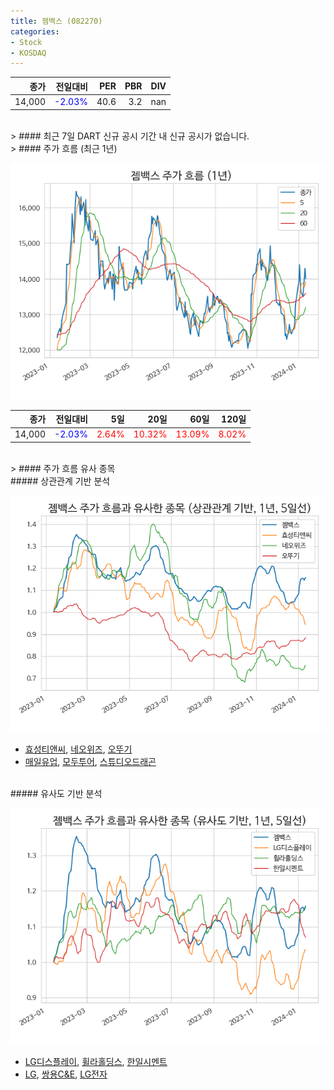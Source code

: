 ```yaml
---
title: 젬백스 (082270)
categories:
- Stock
- KOSDAQ
---
```


|종가|전일대비|PER|PBR|DIV|
|---:|-------:|--:|--:|--:|
|14,000|<span style="color: blue">-2.03%</span>|40.6|3.2|nan|

<!-- more -->

<br>
> #### 최근 7일 DART 신규 공시
기간 내 신규 공시가 없습니다.

<br>
> #### 주가 흐름 (최근 1년)

![082270](/assets/images/stock/082270.png)

|종가|전일대비|5일|20일|60일|120일|
|---:|-------:|--:|---:|---:|----:|
|14,000|<span style="color: blue">-2.03%</span>|<span style="color: red">2.64%</span>|<span style="color: red">10.32%</span>|<span style="color: red">13.09%</span>|<span style="color: red">8.02%</span>|

<br>
> #### 주가 흐름 유사 종목

<br>
##### 상관관계 기반 분석

![082270](/assets/images/stock/082270_corr.png)
- [효성티앤씨](/298020/), [네오위즈](/095660/), [오뚜기](/007310/)
- [매일유업](/267980/), [모두투어](/080160/), [스튜디오드래곤](/253450/)

<br>
##### 유사도 기반 분석

![082270](/assets/images/stock/082270_sim.png)
- [LG디스플레이](/034220/), [휠라홀딩스](/081660/), [한일시멘트](/300720/)
- [LG](/003550/), [쌍용C&E](/003410/), [LG전자](/066570/)
